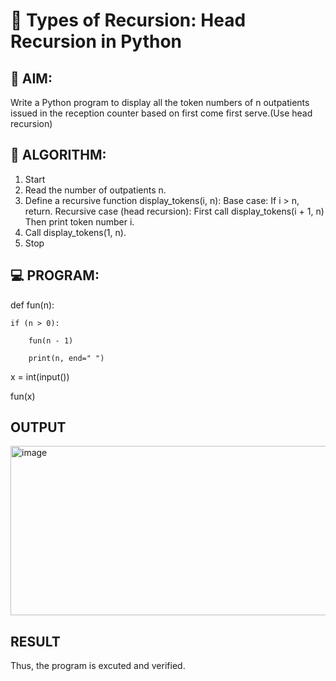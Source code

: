 # 🔁 Types of Recursion: Head Recursion in Python

## 🎯 AIM:
Write a Python program to display all the token numbers of n outpatients issued in the reception counter based on first come first serve.(Use head recursion)

## 🧠 ALGORITHM:

1. Start
2. Read the number of outpatients n.
3. Define a recursive function display_tokens(i, n):
      Base case: If i > n, return.
      Recursive case (head recursion):
            First call display_tokens(i + 1, n)
            Then print token number i.
4. Call display_tokens(1, n).
5. Stop

## 💻 PROGRAM:

def fun(n):
   
    if (n > 0):
      
        fun(n - 1)
      
        print(n, end=" ")
 

x = int(input())

fun(x)


## OUTPUT
<img width="1087" height="271" alt="image" src="https://github.com/user-attachments/assets/6df55403-1454-461a-bd9a-6fe36418b522" />

## RESULT
Thus, the program is excuted and verified.
